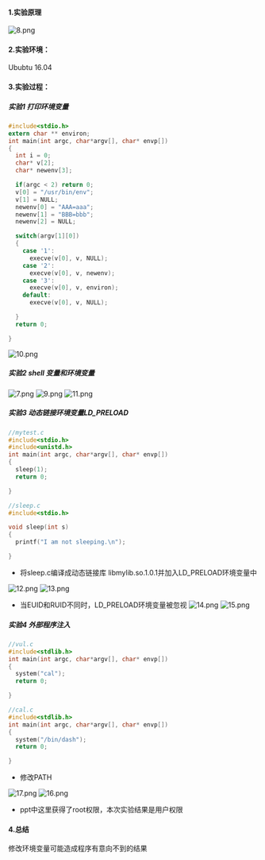 #### 1.实验原理
![8.png](https://i.loli.net/2021/03/09/GvbAgRHKmMkdqWn.png)


#### 2.实验环境：
Ububtu 16.04
#### 3.实验过程：
##### 实验1 打印环境变量
```c
#include<stdio.h>
extern char ** environ;
int main(int argc, char*argv[], char* envp[])
{
  int i = 0;
  char* v[2];
  char* newenv[3];

  if(argc < 2) return 0;
  v[0] = "/usr/bin/env";
  v[1] = NULL;
  newenv[0] = "AAA=aaa";
  newenv[1] = "BBB=bbb";
  newenv[2] = NULL;

  switch(argv[1][0])
  {
    case '1':
      execve(v[0], v, NULL);
    case '2':
      execve(v[0], v, newenv);
    case '3':
      execve(v[0], v, environ);
    default:
      execve(v[0], v, NULL);

  }
  return 0;

}
```
![10.png](https://i.loli.net/2021/03/09/tWgfrHMcilEoPaY.png)

##### 实验2 shell 变量和环境变量

![7.png](https://i.loli.net/2021/03/09/VfyQ2uIjHk6JPev.png)
![9.png](https://i.loli.net/2021/03/09/K9fSysVRv54l2PB.png)
![11.png](https://i.loli.net/2021/03/09/lsPLecraJEm2RHq.png)

##### 实验3 动态链接环境变量LD_PRELOAD

```C
//mytest.c
#include<stdio.h>
#include<unistd.h>
int main(int argc, char*argv[], char* envp[])
{
  sleep(1);
  return 0;

}
```
```C
//sleep.c
#include<stdio.h>

void sleep(int s)
{
  printf("I am not sleeping.\n");

}
```

* 将sleep.c编译成动态链接库 libmylib.so.1.0.1并加入LD_PRELOAD环境变量中

![12.png](https://i.loli.net/2021/03/09/yRdnp1sFVQStJzb.png)
![13.png](https://i.loli.net/2021/03/09/T91WVrMaQEYoIOf.png)

* 当EUID和RUID不同时，LD_PRELOAD环境变量被忽视
![14.png](https://i.loli.net/2021/03/09/pAIQvto4Hk9Xjhb.png)
![15.png](https://i.loli.net/2021/03/09/tFiNB3bkvCY4AdM.png)

##### 实验4 外部程序注入
```c
//vul.c
#include<stdlib.h>
int main(int argc, char*argv[], char* envp[])
{
  system("cal");
  return 0;

}
```

```c
//cal.c
#include<stdlib.h>
int main(int argc, char*argv[], char* envp[])
{
  system("/bin/dash");
  return 0;

}
```

* 修改PATH
  
![17.png](https://i.loli.net/2021/03/09/NDFZXYyphS48J6x.png)
![16.png](https://i.loli.net/2021/03/09/zQjCJVHv8BPKmRc.png)
* ppt中这里获得了root权限，本次实验结果是用户权限

#### 4.总结

修改环境变量可能造成程序有意向不到的结果
